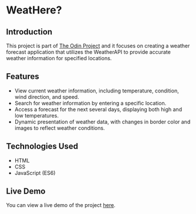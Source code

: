 # WeatHere?

## Introduction
This project is part of [The Odin Project](https://www.theodinproject.com/lessons/node-path-javascript-weather-app) and it focuses on creating a weather forecast application that utilizes the WeatherAPI to provide accurate weather information for specified locations.

## Features
- View current weather information, including temperature, condition, wind direction, and speed.
- Search for weather information by entering a specific location.
- Access a forecast for the next several days, displaying both high and low temperatures.
- Dynamic presentation of weather data, with changes in border color and images to reflect weather conditions.

## Technologies Used
- HTML
- CSS
- JavaScript (ES6)

## Live Demo
You can view a live demo of the project [here](https://extf8.github.io/weatHere/).
